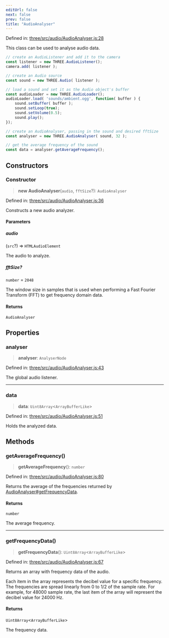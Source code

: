 ```yaml
---
editUrl: false
next: false
prev: false
title: "AudioAnalyser"
---
```


Defined in: [three/src/audio/AudioAnalyser.js:28](https://github.com/DefinitelyMaybe/three-i18n/blob/fa57b79433d1c349ffb23a78727299c8d4190136/three/src/audio/AudioAnalyser.js#L28)

This class can be used to analyse audio data.

```js
// create an AudioListener and add it to the camera
const listener = new THREE.AudioListener();
camera.add( listener );

// create an Audio source
const sound = new THREE.Audio( listener );

// load a sound and set it as the Audio object's buffer
const audioLoader = new THREE.AudioLoader();
audioLoader.load( 'sounds/ambient.ogg', function( buffer ) {
	sound.setBuffer( buffer );
	sound.setLoop(true);
	sound.setVolume(0.5);
	sound.play();
});

// create an AudioAnalyser, passing in the sound and desired fftSize
const analyser = new THREE.AudioAnalyser( sound, 32 );

// get the average frequency of the sound
const data = analyser.getAverageFrequency();
```

## Constructors

### Constructor

> **new AudioAnalyser**(`audio`, `fftSize`?): `AudioAnalyser`

Defined in: [three/src/audio/AudioAnalyser.js:36](https://github.com/DefinitelyMaybe/three-i18n/blob/fa57b79433d1c349ffb23a78727299c8d4190136/three/src/audio/AudioAnalyser.js#L36)

Constructs a new audio analyzer.

#### Parameters

##### audio

(`src`?) => `HTMLAudioElement`

The audio to analyze.

##### fftSize?

`number` = `2048`

The window size in samples that is used when performing a Fast Fourier Transform (FFT) to get frequency domain data.

#### Returns

`AudioAnalyser`

## Properties

### analyser

> **analyser**: `AnalyserNode`

Defined in: [three/src/audio/AudioAnalyser.js:43](https://github.com/DefinitelyMaybe/three-i18n/blob/fa57b79433d1c349ffb23a78727299c8d4190136/three/src/audio/AudioAnalyser.js#L43)

The global audio listener.

***

### data

> **data**: `Uint8Array`\<`ArrayBufferLike`\>

Defined in: [three/src/audio/AudioAnalyser.js:51](https://github.com/DefinitelyMaybe/three-i18n/blob/fa57b79433d1c349ffb23a78727299c8d4190136/three/src/audio/AudioAnalyser.js#L51)

Holds the analyzed data.

## Methods

### getAverageFrequency()

> **getAverageFrequency**(): `number`

Defined in: [three/src/audio/AudioAnalyser.js:80](https://github.com/DefinitelyMaybe/three-i18n/blob/fa57b79433d1c349ffb23a78727299c8d4190136/three/src/audio/AudioAnalyser.js#L80)

Returns the average of the frequencies returned by [AudioAnalyser#getFrequencyData](/reference/three/classes/audioanalyser/#getfrequencydata).

#### Returns

`number`

The average frequency.

***

### getFrequencyData()

> **getFrequencyData**(): `Uint8Array`\<`ArrayBufferLike`\>

Defined in: [three/src/audio/AudioAnalyser.js:67](https://github.com/DefinitelyMaybe/three-i18n/blob/fa57b79433d1c349ffb23a78727299c8d4190136/three/src/audio/AudioAnalyser.js#L67)

Returns an array with frequency data of the audio.

Each item in the array represents the decibel value for a specific frequency.
The frequencies are spread linearly from 0 to 1/2 of the sample rate.
For example, for 48000 sample rate, the last item of the array will represent
the decibel value for 24000 Hz.

#### Returns

`Uint8Array`\<`ArrayBufferLike`\>

The frequency data.
